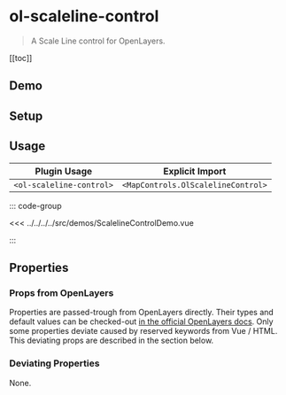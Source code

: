 # ol-scaleline-control

> A Scale Line control for OpenLayers.

[[toc]]

## Demo

<script setup>
import ScalelineControlDemo from "@demos/ScalelineControlDemo.vue"
</script>

<ClientOnly>
<ScalelineControlDemo />
</ClientOnly>

## Setup

<!--@include: ../../mapcontrols.plugin.md-->

## Usage

| Plugin Usage             |          Explicit Import           |
| ------------------------ | :--------------------------------: |
| `<ol-scaleline-control>` | `<MapControls.OlScalelineControl>` |

::: code-group

<<< ../../../../src/demos/ScalelineControlDemo.vue

:::

## Properties

### Props from OpenLayers

Properties are passed-trough from OpenLayers directly.
Their types and default values can be checked-out [in the official OpenLayers docs](https://openlayers.org/en/latest/apidoc/module-ol_control_ScaleLine-ScaleLine.html).
Only some properties deviate caused by reserved keywords from Vue / HTML.
This deviating props are described in the section below.

### Deviating Properties

None.
